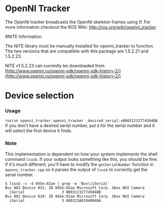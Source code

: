 # OpenNI Tracker

The OpenNI tracker broadcasts the OpenNI skeleton frames using tf.
For more information checkout the ROS Wiki: http://ros.org/wiki/openni_tracker

#NITE Information

The NITE library must be manually installed for openni_tracker to function.  The two versions that are compatible with this package are 1.5.2.21 and 1.5.2.23.

NITE v1.5.2.23 can currently be downloaded from [http://www.openni.ru/openni-sdk/openni-sdk-history-2/](http://www.openni.ru/openni-sdk/openni-sdk-history-2/)

# Device selection
### Usage
`rosrun openni_tracker openni_tracker _desired_serial:=B00312327745048B`
If you don't have a desired serial number, put `0` for the serial number
and it will select the first device it finds.


### Note
This implementation is dependent on how your system implements the shell
command `lsusb`. If your output looks something like this, you should be fine.
If it's much different, you'll have to modify the `getSerialNumber` function in
`openni_tracker.cpp` so it parses the output of `lsusb` to correctly get the
serial number.

```
$ lsusb -v -d 045e:02ae | grep -e 'Bus\|iSerial'
Bus 001 Device 031: ID 045e:02ae Microsoft Corp. Xbox NUI Camera
  iSerial                 3 B00312327745048B
Bus 002 Device 018: ID 045e:02ae Microsoft Corp. Xbox NUI Camera
  iSerial                 3 A00123A01940048A
```
